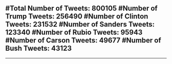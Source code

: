 #Total Number of Tweets: 800105 
#Number of Trump Tweets: 256490
#Number of Clinton Tweets: 231532
#Number of Sanders Tweets: 123340
#Number of Rubio Tweets: 95943
#Number of Carson Tweets: 49677
#Number of Bush Tweets: 43123
---
---
